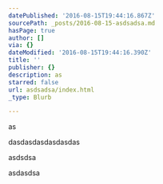```yaml
---
datePublished: '2016-08-15T19:44:16.867Z'
sourcePath: _posts/2016-08-15-asdsadsa.md
hasPage: true
author: []
via: {}
dateModified: '2016-08-15T19:44:16.390Z'
title: ''
publisher: {}
description: as
starred: false
url: asdsadsa/index.html
_type: Blurb

---
```

as

dasdasdasdasdasdas

asdsdsa

asdasdsa